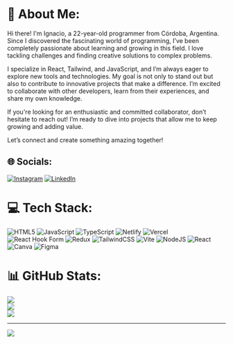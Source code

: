 # 💫 About Me:
Hi there! I'm Ignacio, a 22-year-old programmer from Córdoba, Argentina. Since I discovered the fascinating world of programming, I’ve been completely passionate about learning and growing in this field. I love tackling challenges and finding creative solutions to complex problems.

I specialize in React, Tailwind, and JavaScript, and I’m always eager to explore new tools and technologies. My goal is not only to stand out but also to contribute to innovative projects that make a difference. I’m excited to collaborate with other developers, learn from their experiences, and share my own knowledge.

If you're looking for an enthusiastic and committed collaborator, don’t hesitate to reach out! I’m ready to dive into projects that allow me to keep growing and adding value.

Let’s connect and create something amazing together!


## 🌐 Socials:
[![Instagram](https://img.shields.io/badge/Instagram-%23E4405F.svg?logo=Instagram&logoColor=white)](https://instagram.com/coloradoxx_) [![LinkedIn](https://img.shields.io/badge/LinkedIn-%230077B5.svg?logo=linkedin&logoColor=white)](https://linkedin.com/in/ignacio-ramallo) 

# 💻 Tech Stack:
![HTML5](https://img.shields.io/badge/html5-%23E34F26.svg?style=for-the-badge&logo=html5&logoColor=white) ![JavaScript](https://img.shields.io/badge/javascript-%23323330.svg?style=for-the-badge&logo=javascript&logoColor=%23F7DF1E) ![TypeScript](https://img.shields.io/badge/typescript-%23007ACC.svg?style=for-the-badge&logo=typescript&logoColor=white) ![Netlify](https://img.shields.io/badge/netlify-%23000000.svg?style=for-the-badge&logo=netlify&logoColor=#00C7B7) ![Vercel](https://img.shields.io/badge/vercel-%23000000.svg?style=for-the-badge&logo=vercel&logoColor=white) ![React Hook Form](https://img.shields.io/badge/React%20Hook%20Form-%23EC5990.svg?style=for-the-badge&logo=reacthookform&logoColor=white) ![Redux](https://img.shields.io/badge/redux-%23593d88.svg?style=for-the-badge&logo=redux&logoColor=white) ![TailwindCSS](https://img.shields.io/badge/tailwindcss-%2338B2AC.svg?style=for-the-badge&logo=tailwind-css&logoColor=white) ![Vite](https://img.shields.io/badge/vite-%23646CFF.svg?style=for-the-badge&logo=vite&logoColor=white) ![NodeJS](https://img.shields.io/badge/node.js-6DA55F?style=for-the-badge&logo=node.js&logoColor=white) ![React](https://img.shields.io/badge/react-%2320232a.svg?style=for-the-badge&logo=react&logoColor=%2361DAFB) ![Canva](https://img.shields.io/badge/Canva-%2300C4CC.svg?style=for-the-badge&logo=Canva&logoColor=white) ![Figma](https://img.shields.io/badge/figma-%23F24E1E.svg?style=for-the-badge&logo=figma&logoColor=white)
# 📊 GitHub Stats:
![](https://github-readme-stats.vercel.app/api?username=IgnacioTomasRamallo&theme=tokyonight&hide_border=false&include_all_commits=false&count_private=false)<br/>
![](https://github-readme-streak-stats.herokuapp.com/?user=IgnacioTomasRamallo&theme=tokyonight&hide_border=false)<br/>
![](https://github-readme-stats.vercel.app/api/top-langs/?username=IgnacioTomasRamallo&theme=tokyonight&hide_border=false&include_all_commits=false&count_private=false&layout=compact)

---
[![](https://visitcount.itsvg.in/api?id=IgnacioTomasRamallo&icon=0&color=0)](https://visitcount.itsvg.in)

<!-- Proudly created with GPRM ( https://gprm.itsvg.in ) -->
